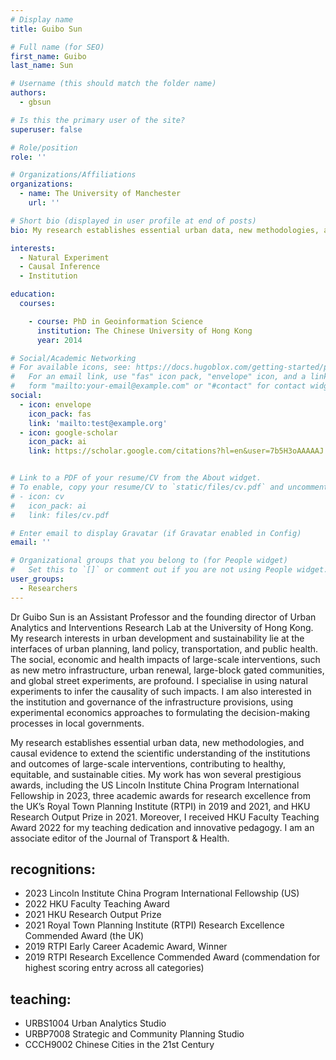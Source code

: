 ```yaml
---
# Display name
title: Guibo Sun

# Full name (for SEO)
first_name: Guibo
last_name: Sun

# Username (this should match the folder name)
authors:
  - gbsun

# Is this the primary user of the site?
superuser: false

# Role/position
role: ''

# Organizations/Affiliations
organizations:
  - name: The University of Manchester
    url: ''

# Short bio (displayed in user profile at end of posts)
bio: My research establishes essential urban data, new methodologies, and causal evidence to extend the scientific understanding of the institutions and outcomes of large-scale interventions, contributing to healthy, equitable, and sustainable cities. 

interests:
  - Natural Experiment
  - Causal Inference
  - Institution

education:
  courses:

    - course: PhD in Geoinformation Science
      institution: The Chinese University of Hong Kong
      year: 2014

# Social/Academic Networking
# For available icons, see: https://docs.hugoblox.com/getting-started/page-builder/#icons
#   For an email link, use "fas" icon pack, "envelope" icon, and a link in the
#   form "mailto:your-email@example.com" or "#contact" for contact widget.
social:
  - icon: envelope
    icon_pack: fas
    link: 'mailto:test@example.org'
  - icon: google-scholar
    icon_pack: ai
    link: https://scholar.google.com/citations?hl=en&user=7b5H3oAAAAAJ


# Link to a PDF of your resume/CV from the About widget.
# To enable, copy your resume/CV to `static/files/cv.pdf` and uncomment the lines below.
# - icon: cv
#   icon_pack: ai
#   link: files/cv.pdf

# Enter email to display Gravatar (if Gravatar enabled in Config)
email: ''

# Organizational groups that you belong to (for People widget)
#   Set this to `[]` or comment out if you are not using People widget.
user_groups:
  - Researchers
---
```


Dr Guibo Sun is an Assistant Professor and the founding director of Urban Analytics and Interventions Research Lab at the University of Hong Kong. My research interests in urban development and sustainability lie at the interfaces of urban planning, land policy, transportation, and public health. The social, economic and health impacts of large-scale interventions, such as new metro infrastructure, urban renewal, large-block gated communities, and global street experiments, are profound. I specialise in using natural experiments to infer the causality of such impacts. I am also interested in the institution and governance of the infrastructure provisions, using experimental economics approaches to formulating the decision-making processes in local governments.

My research establishes essential urban data, new methodologies, and causal evidence to extend the scientific understanding of the institutions and outcomes of large-scale interventions, contributing to healthy, equitable, and sustainable cities. My work has won several prestigious awards, including the US Lincoln Institute China Program International Fellowship in 2023, three academic awards for research excellence from the UK’s Royal Town Planning Institute (RTPI) in 2019 and 2021, and HKU Research Output Prize in 2021. Moreover, I received HKU Faculty Teaching Award 2022 for my teaching dedication and innovative pedagogy. I am an associate editor of the Journal of Transport & Health.

## recognitions:
  - 2023 Lincoln Institute China Program International Fellowship (US)
  - 2022 HKU Faculty Teaching Award
  - 2021 HKU Research Output Prize
  - 2021 Royal Town Planning Institute (RTPI) Research Excellence Commended  Award (the UK)
  - 2019 RTPI Early Career Academic Award, Winner
  - 2019 RTPI Research Excellence Commended Award (commendation for highest scoring entry across all categories)

## teaching:
  - URBS1004 Urban Analytics Studio
  - URBP7008 Strategic and Community Planning Studio
  - CCCH9002 Chinese Cities in the 21st Century
